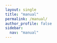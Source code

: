```yaml
---
layout: single
title: "manual"
permalink: /manual/
author_profile: false
sidebar:
  nav: "manual"
---
```

